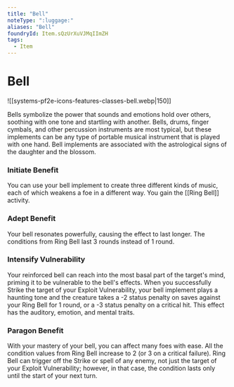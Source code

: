 ```yaml
---
title: "Bell"
noteType: ":luggage:"
aliases: "Bell"
foundryId: Item.sQzUrXuVJMqIImZH
tags:
  - Item
---
```


# Bell
![[systems-pf2e-icons-features-classes-bell.webp|150]]

Bells symbolize the power that sounds and emotions hold over others, soothing with one tone and startling with another. Bells, drums, finger cymbals, and other percussion instruments are most typical, but these implements can be any type of portable musical instrument that is played with one hand. Bell implements are associated with the astrological signs of the daughter and the blossom.

### **Initiate Benefit**

You can use your bell implement to create three different kinds of music, each of which weakens a foe in a different way. You gain the [[Ring Bell]] activity.

### **Adept Benefit**

Your bell resonates powerfully, causing the effect to last longer. The conditions from Ring Bell last 3 rounds instead of 1 round.

### **Intensify Vulnerability**

Your reinforced bell can reach into the most basal part of the target's mind, priming it to be vulnerable to the bell's effects. When you successfully Strike the target of your Exploit Vulnerability, your bell implement plays a haunting tone and the creature takes a -2 status penalty on saves against your Ring Bell for 1 round, or a -3 status penalty on a critical hit. This effect has the auditory, emotion, and mental traits.

### **Paragon Benefit**

With your mastery of your bell, you can affect many foes with ease. All the condition values from Ring Bell increase to 2 (or 3 on a critical failure). Ring Bell can trigger off the Strike or spell of any enemy, not just the target of your Exploit Vulnerability; however, in that case, the condition lasts only until the start of your next turn.
